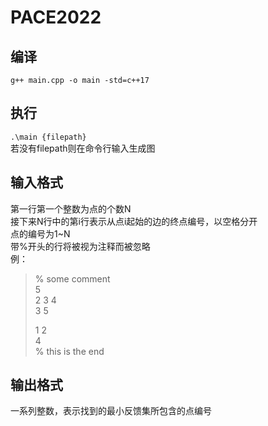 # PACE2022
## 编译
``g++ main.cpp -o main -std=c++17``
## 执行
``.\main {filepath}``  
若没有filepath则在命令行输入生成图
## 输入格式
第一行第一个整数为点的个数N  
接下来N行中的第i行表示从点i起始的边的终点编号，以空格分开  
点的编号为1~N  
带%开头的行将被视为注释而被忽略  
例：
> % some comment  
> 5  
> 2 3 4  
> 3 5  
>   
> 1 2  
> 4  
> % this is the end  
## 输出格式
一系列整数，表示找到的最小反馈集所包含的点编号
